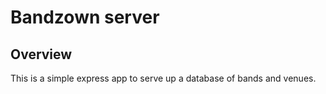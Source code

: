 # Bandzown server

## Overview

This is a simple express app to serve up a database of bands and venues.
